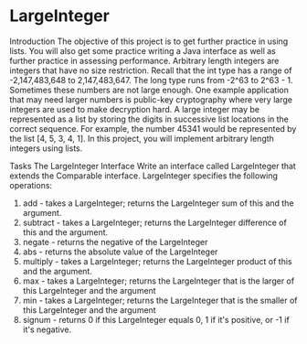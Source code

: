 # LargeInteger

Introduction
The objective of this project is to get further practice in using lists. You will also get some practice
writing a Java interface as well as further practice in assessing performance.
Arbitrary length integers are integers that have no size restriction. Recall that the int type has
a range of -2,147,483,648 to 2,147,483,647. The long type runs from -2^63 to 2^63 - 1. Sometimes
these numbers are not large enough. One example application that may need larger numbers is
public-key cryptography where very large integers are used to make decryption hard. A large
integer may be represented as a list by storing the digits in successive list locations in the correct
sequence. For example, the number 45341 would be represented by the list [4, 5, 3, 4, 1]. In this
project, you will implement arbitrary length integers using lists.

Tasks
The LargeInteger Interface
Write an interface called LargeInteger that extends the Comparable interface. LargeInteger
specifies the following operations:
1. add - takes a LargeInteger; returns the LargeInteger sum of this and the argument.
2. subtract - takes a LargeInteger; returns the LargeInteger difference of this and the
argument.
3. negate - returns the negative of the LargeInteger
4. abs - returns the absolute value of the LargeInteger
5. multiply - takes a LargeInteger; returns the LargeInteger product of this and the
argument.
6. max - takes a LargeInteger; returns the LargeInteger that is the larger of this LargeInteger
and the argument
7. min - takes a LargeInteger; returns the LargeInteger that is the smaller of this
LargeInteger and the argument
8. signum - returns 0 if this LargeInteger equals 0, 1 if it's positive, or -1 if it's negative.
